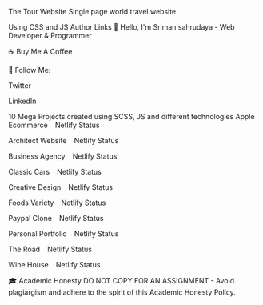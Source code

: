 The Tour Website
Single page world travel website

Using CSS and JS
Author Links
👋 Hello, I'm Sriman sahrudaya - Web Developer & Programmer

☕ Buy Me A Coffee

🚀 Follow Me:

Twitter

LinkedIn

10 Mega Projects created using SCSS, JS and different technologies
Apple Ecommerce   Netlify Status

Architect Website   Netlify Status

Business Agency   Netlify Status

Classic Cars   Netlify Status

Creative Design   Netlify Status

Foods Variety   Netlify Status

Paypal Clone   Netlify Status

Personal Portfolio   Netlify Status

The Road   Netlify Status

Wine House   Netlify Status

🎓 Academic Honesty
DO NOT COPY FOR AN ASSIGNMENT - Avoid plagiargism and adhere to the spirit of this Academic Honesty Policy.

